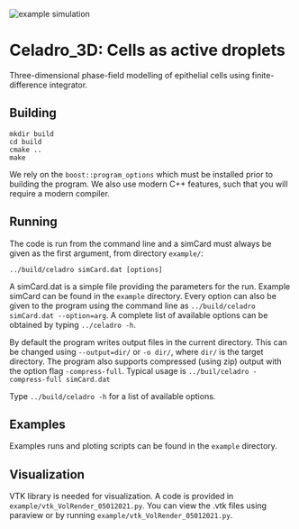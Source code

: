 ![example simulation](config.gif)

# Celadro_3D: Cells as active droplets

Three-dimensional phase-field modelling of epithelial cells using finite-difference integrator. 

## Building 

```
mkdir build
cd build
cmake ..
make
```

We rely on the `boost::program_options` which must be installed prior to
building the program. We also use modern C++ features, such that you will
require a modern compiler.

## Running

The code is run from the command line and a simCard must always be given as the
first argument, from directory `example/`:

`../build/celadro simCard.dat [options]`

A simCard.dat is a simple file providing the parameters for the run. Example
simCard can be found in the `example` directory. Every option can also be
given to the program using the command line as `../build/celadro simCard.dat --option=arg`.
A complete list of available options can be obtained by typing `../celadro -h`.

By default the program writes output files in the current directory. This can be
changed using `--output=dir/` or `-o dir/`, where `dir/` is the target
directory. The program also supports compressed (using zip) output with the option
flag `-compress-full`. Typical usage is `../buil/celadro -compress-full simCard.dat`

Type `../build/celadro -h` for a list of available options.

## Examples

Examples runs and ploting scripts can be found in the `example` directory. 

## Visualization

VTK library is needed for visualization. A code is provided in `example/vtk_VolRender_05012021.py`. You can view the .vtk files using paraview or by running `example/vtk_VolRender_05012021.py`.


